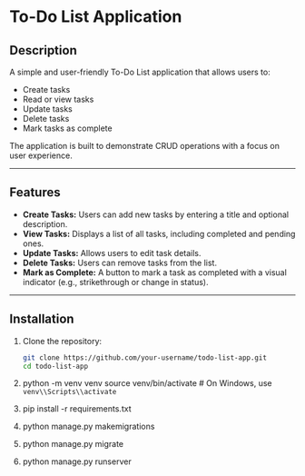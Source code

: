 # To-Do List Application

## Description
A simple and user-friendly To-Do List application that allows users to:

- Create tasks
- Read or view tasks
- Update tasks
- Delete tasks
- Mark tasks as complete

The application is built to demonstrate CRUD operations with a focus on user experience.

---

## Features

- **Create Tasks:** Users can add new tasks by entering a title and optional description.
- **View Tasks:** Displays a list of all tasks, including completed and pending ones.
- **Update Tasks:** Allows users to edit task details.
- **Delete Tasks:** Users can remove tasks from the list.
- **Mark as Complete:** A button to mark a task as completed with a visual indicator (e.g., strikethrough or change in status).

---

## Installation

1. Clone the repository:
   ```bash
   git clone https://github.com/your-username/todo-list-app.git
   cd todo-list-app
2. python -m venv venv
source venv/bin/activate  # On Windows, use `venv\\Scripts\\activate`

3. pip install -r requirements.txt
4. python manage.py makemigrations
5. python manage.py migrate
6. python manage.py runserver
